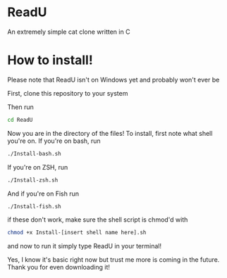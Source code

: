 # ReadU
An extremely simple cat clone written in C 



<h1>How to install!</h1>

<p>Please note that ReadU isn't on Windows yet and probably won't ever be</p>

<p> First, clone this repository to your system </p>

<p> Then run </p>

```sh
cd ReadU
```

<p> Now you are in the directory of the files! To install, first note what shell you're on. If you're on bash, run 

```sh
./Install-bash.sh
```
<p> If you're on ZSH, run </p>

```sh
./Install-zsh.sh
```
<p> And if you're on Fish run </p>

```sh
./Install-fish.sh
```

if these don't work, make sure the shell script is chmod'd with 
```sh
chmod +x Install-[insert shell name here].sh
```


and now to run it simply type ReadU in your terminal!

Yes, I know it's basic right now but trust me more is coming in the future. Thank you for even downloading it!
